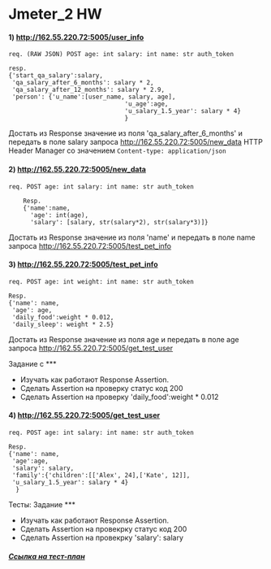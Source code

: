# Jmeter_2 HW

#### 1) http://162.55.220.72:5005/user_info

`req. (RAW JSON)
POST
age: int
salary: int
name: str
auth_token`

    resp.
    {'start_qa_salary':salary,
     'qa_salary_after_6_months': salary * 2,
     'qa_salary_after_12_months': salary * 2.9,
     'person': {'u_name':[user_name, salary, age],
                                    'u_age':age,
                                    'u_salary_1.5_year': salary * 4}
                                    }

Достать из Response значение из поля 'qa_salary_after_6_months' и передать в поле salary запроса http://162.55.220.72:5005/new_data
HTTP Header Manager со значением `Content-type: application/json`

#### 2) http://162.55.220.72:5005/new_data
`req.
POST
age: int
salary: int
name: str
auth_token`

        Resp.
        {'name':name,
          'age': int(age),
          'salary': [salary, str(salary*2), str(salary*3)]}

Достать из Response значение из поля 'name' и передать в поле name запроса http://162.55.220.72:5005/test_pet_info

#### 3) http://162.55.220.72:5005/test_pet_info
`req.
POST
age: int
weight: int
name: str
auth_token`


    Resp.
    {'name': name,
     'age': age,
     'daily_food':weight * 0.012,
     'daily_sleep': weight * 2.5}

Достать из Response значение из поля age и передать в поле age запроса http://162.55.220.72:5005/get_test_user

Задание c \*\*\*
- Изучать как работают Response Assertion.
- Сделать Assertion на проверку статус код 200
- Сделать Assertion на проверку 'daily_food':weight * 0.012

#### 4) http://162.55.220.72:5005/get_test_user
`req.
POST
age: int
salary: int
name: str
auth_token`

    Resp.
    {'name': name,
     'age':age,
     'salary': salary,
     'family':{'children':[['Alex', 24],['Kate', 12]],
     'u_salary_1.5_year': salary * 4}
      }

Тесты:
Задание \*\*\*
- Изучать как работают Response Assertion.
- Сделать Assertion на провекрку статус код 200
- Сделать Assertion на провекрку 'salary': salary

##### [Ссылка на тест-план](./hw2.jmx)